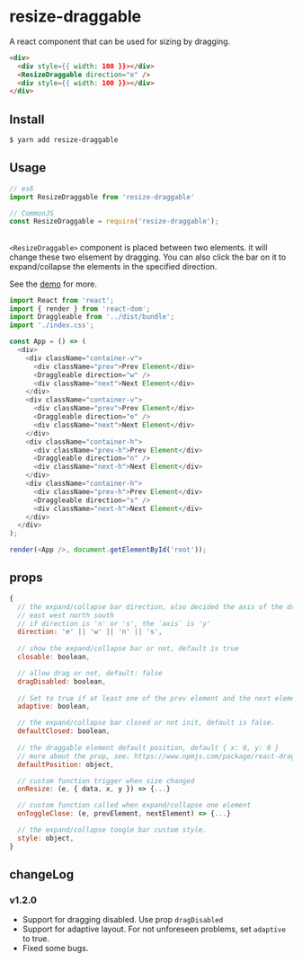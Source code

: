 # resize-draggable

A react component that can be used for sizing by dragging.

```html
<div>
  <div style={{ width: 100 }}></div>
  <ResizeDraggable direction="e" />
  <div style={{ width: 100 }}></div>
</div>
```

## Install

```bash
$ yarn add resize-draggable
```

## Usage

```js
// es6
import ResizeDraggable from 'resize-draggable'

// CommonJS
const ResizeDraggable = require('resize-draggable');
```
## <ResizeDraggable>

`<ResizeDraggable>` component is placed between two elements. it will change these two elsement by dragging. You can also click the bar on it to expand/collapse the elements in the specified direction.

See the [demo](./demo/index.html) for more.
```js
import React from 'react';
import { render } from 'react-dom';
import Draggleable from '../dist/bundle';
import './index.css';

const App = () => (
  <div>
    <div className="container-v">
      <div className="prev">Prev Element</div>
      <Draggleable direction="w" />
      <div className="next">Next Element</div>
    </div>
    <div className="container-v">
      <div className="prev">Prev Element</div>
      <Draggleable direction="e" />
      <div className="next">Next Element</div>
    </div>
    <div className="container-h">
      <div className="prev-h">Prev Element</div>
      <Draggleable direction="n" />
      <div className="next-h">Next Element</div>
    </div>
    <div className="container-h">
      <div className="prev-h">Prev Element</div>
      <Draggleable direction="s" />
      <div className="next-h">Next Element</div>
    </div>
  </div>
);

render(<App />, document.getElementById('root'));
```
## <ResizeDraggable> props

```js
{
  // the expand/collapse bar direction, also decided the axis of the draggable
  // east west north south
  // if direction is 'n' or 's', the `axis` is 'y'
  direction: 'e' || 'w' || 'n' || 's',
  
  // show the expand/collapse bar or not, default is true
  closable: boolean,

  // allow drag or not, default: false
  dragDisabled: boolean,
  
  // Set to true if at least one of the prev element and the next element is adaptive(eg flex:1 or use % width/height). default: false
  adaptive: boolean,

  // the expand/collapse bar closed or not init, default is false.
  defaultClosed: boolean,
  
  // the draggable element default position, default { x: 0, y: 0 }
  // more about the prop, see: https://www.npmjs.com/package/react-draggable
  defaultPosition: object,

  // custom function trigger when size changed
  onResize: (e, { data, x, y }) => {...}

  // custom function called when expand/collapse one element
  onToggleClose: (e, prevElement, nextElement) => {...}

  // the expand/collapse toogle bar custom style.
  style: object,
}
```

## changeLog

### v1.2.0

* Support for dragging disabled. Use prop `dragDisabled`
* Support for adaptive layout. For not unforeseen problems, set `adaptive` to true.
* Fixed some bugs.
